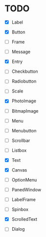 # TODO

- [x] Label
- [x] Button
- [ ] Frame
- [ ] Message
- [x] Entry
- [ ] Checkbutton
- [ ] Radiobutton
- [ ] Scale
- [x] PhotoImage
- [ ] BitmapImage
- [ ] Menu
- [ ] Menubutton
- [ ] Scrollbar
- [ ] Listbox
- [x] Text
- [x] Canvas
- [ ] OptionMenu
- [ ] PanedWindow
- [ ] LabelFrame
- [ ] Spinbox
- [x] ScrolledText
- [ ] Dialog

